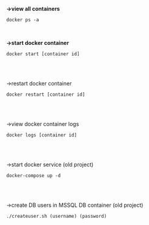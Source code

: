 **->view all containers**
<br>
```
docker ps -a
```
<br>

**->start docker container**
<br>
```
docker start [container id]
```
<br>
<br>

->restart docker container
<br>
```
docker restart [container id]
```
<br>
<br>

->view docker container logs
<br>
```
docker logs [container id]
```
<br>
<br>

->start docker service (old project)
<br>
```
docker-compose up -d
```
<br>
<br>

->create DB users in MSSQL DB container (old project)
<br>
```
./createuser.sh (username) (password)
```
<br>
